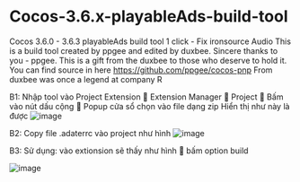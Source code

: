 # Cocos-3.6.x-playableAds-build-tool
Cocos 3.6.0 - 3.6.3 playableAds build tool 1 click - Fix ironsource Audio 
This is a build tool created by ppgee and edited by duxbee. Sincere thanks to you - ppgee. This is a gift from the duxbee to those who deserve to hold it. 
You can find source in here https://github.com/ppgee/cocos-pnp
From duxbee was once a legend at company R



B1: Nhập tool vào Project
Extension  Extension Manager  Project  Bấm vào nút dấu cộng  Popup cửa sổ chọn vào file dạng zip
Hiển thị như này là được
 ![image](https://github.com/anhducne/Cocos-3.6.x-playableAds-build-tool/assets/68696607/4270b9b5-6704-499d-96f0-2a38381d7408)

B2: Copy file .adaterrc vào project như hình
 ![image](https://github.com/anhducne/Cocos-3.6.x-playableAds-build-tool/assets/68696607/366ede45-2016-400a-9d89-01ce4831ca4c)

B3: Sử dụng: vào extionsion sẽ thấy như hình  bấm option build
 
![image](https://github.com/anhducne/Cocos-3.6.x-playableAds-build-tool/assets/68696607/e4c67b41-46a3-4c5a-b530-18a75aacddb4)
